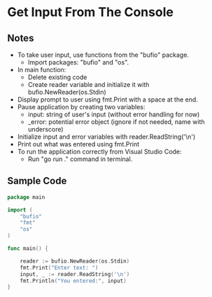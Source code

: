 # Get Input From The Console

## Notes

- To take user input, use functions from the "bufio" package.
  - Import packages: "bufio" and "os".
- In main function:
  - Delete existing code
  - Create reader variable and initialize it with bufio.NewReader(os.Stdin)
- Display prompt to user using fmt.Print with a space at the end.
- Pause application by creating two variables:
  - input: string of user's input (without error handling for now)
  - _error: potential error object (ignore if not needed, name with underscore)
- Initialize input and error variables with reader.ReadString('\n')
- Print out what was entered using fmt.Print
- To run the application correctly from Visual Studio Code:
  - Run "go run ." command in terminal.

## Sample Code

```go
package main

import (
	"bufio"
	"fmt"
	"os"
)

func main() {

	reader := bufio.NewReader(os.Stdin)
	fmt.Print("Enter text: ")
	input, _ := reader.ReadString('\n')
	fmt.Println("You entered:", input)
}
```
